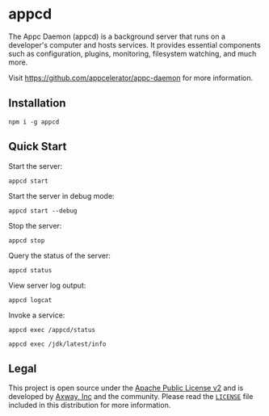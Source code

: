 # appcd

The Appc Daemon (appcd) is a background server that runs on a developer's computer and hosts
services. It provides essential components such as configuration, plugins, monitoring, filesystem
watching, and much more.

Visit https://github.com/appcelerator/appc-daemon for more information.

## Installation

	npm i -g appcd

## Quick Start

Start the server:

	appcd start

Start the server in debug mode:

	appcd start --debug

Stop the server:

	appcd stop

Query the status of the server:

	appcd status

View server log output:

	appcd logcat

Invoke a service:

	appcd exec /appcd/status

	appcd exec /jdk/latest/info

## Legal

This project is open source under the [Apache Public License v2][1] and is developed by
[Axway, Inc](http://www.axway.com/) and the community. Please read the [`LICENSE`][1] file included
in this distribution for more information.

[1]: https://github.com/appcelerator/appc-daemon/packages/appcd/LICENSE
